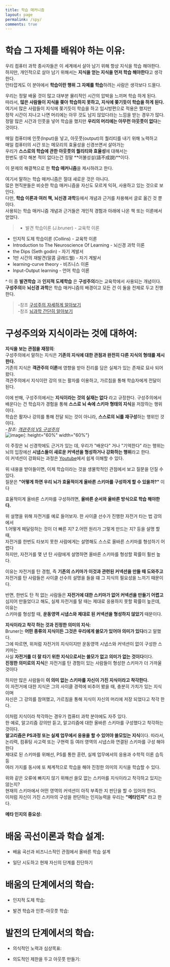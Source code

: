 ```yaml
---
title: 학습 매커니즘
layout: page
permalink: /spy/
comments: true
---
```


# 학습 그 자체를 배워야 하는 이유:
우리 컴퓨터 과학 종사자들은 이 세계에서 살아 남기 위해 항상 지식을 학습 해야한다.<br/>
하지만, 개인적으로 살아 남기 위해서는 **지식을 얻는 지식을 먼저 학습 해야한다**고 생각한다.<br/>
안타깝게도 이 분야에서 **학습이란 행위 그 자체를 학습**하려는 사람은 생각보다 드믈다. <br/>

우리는 정말 배울 것이 많고 대부분 물리적인 시간의 압박을 느끼며 학습 하게 된다.<br/>
따라서, **많은 사람들이 지식을 쫒아 학습하지 못하고, 지식에 쫒기듯이 학습을 하게 된다.**<br/>
여기서 많은 사람들이 지식에 쫒기듯이 학습을 하고 임시방편으로 적용은 했지만<br/>
정작 시간이 지나고 나면 머리에는 아무 것도 남지 않았다라는 느낌을 받는 경우가 많다.<br/>
정말 많은 시간과 인풋을 넣어 학습을 했지만 **우리의 머리에는 아무런 아웃풋이 없다**는 것이다.<br/>

매일 컴퓨터에 인풋(Input)을 넣고, 아웃풋(output)의 퀄리티를 내기 위해 노력하고<br/>
매일 컴퓨터의 시간 또는 메모리의 효율성을 신경쓰면서 살아가는<br/>
우리가 **스스로의 학습에 관한 아웃풋의 퀄리티와 효율성**에 대해서는<br/>
한번도 생각 해본 적이 없다는건 정말 **어불성설(語不成說)**이다.<br/>

이 문제의 해결책으로 한 **학습 매커니즘**을 제시하려고 한다.

여기서 말하는 학습 매커니즘은 절대 새로운 것은 아니다. <br/>
많은 현직분들은 비슷한 학습 매커니즘을 자신도 모르게 익혀, 사용하고 있는 것으로 보인다.<br/>
다만, **학습 이론과 여러 책, 뇌신경 과학**등에서 개념과 근거를 차용해서 글로 옮긴 것 뿐이다.<br/>
사용되는 학습 매커니즘 개념과 근거들은 개인적 경험과 아래에 나온 책 또는 이론에서 얻었다.<br/>
> * 발견 학습이론 (J.bruner) - 교육학 이론
* 인지적 도제 학습이론 (Collins) - 교육학 이론
* Introduction to The Neuroscience Of Learning - 뇌신경 과학 이론
* the Dips (Seth godin) -  자기 계발서
* 1만 시간의 재발견(말콤 글래드웰) - 자기 계발서
* learning-curve theory - 비즈니스 이론
* Input-Output learning - 언어 학습 이론

^
이 중 **발견학습** 과 **인지적 도제학습** 은 **구성주의**라는 교육학에서 사용되는 개념이다.<br/>
**구성주의**와 **뇌신경 과학**은 학습 매커니즘의 배경이고 모든 건 이 둘을 전제로 두고 진행 한다.<br/>
> -참조 [구성주의 자세하게 알아보기](https://m.blog.naver.com/PostView.nhn?blogId=keatom01&logNo=140052576302&proxyReferer=https%3A%2F%2Fwww.google.com%2F)<br/>
> -참조 [뇌과학 간단히 알아보기](https://medium.com/neuroscience-in-real-life/introduction-to-neuroscience-of-learning-3dd2042b181b)

# 구성주의와 지식이라는 것에 대하여: <br/>

**지식을 보는 관점을 재정의**:<br/>
구성주의에서 말하는 지식은 **기존의 지식에 대한 관점과 완전히 다른 지식의 형태를 제시한다.**<br/>
기존의 지식은 **객관주의 이론**에 영향을 받아 진리를 담은 실체가 있는 존재로 묘사 되어 왔다.<br/>
객관주의에서 지식이란 강의 또는 활자를 이용하고, 가르침을 통해 학습자에게 전달이 된다. <br/>

이에 반해, 구성주의에서는 **지식이라는 것의 실재는 없다** 라고 규정한다. 구성주의에서<br/>
배운다는 건 학습자가 경험을 통해 **스스로 뇌 속에 스키마 형태의 지식**을 저장하는 행위이다. <br/>
학습은 활자나 강의를 통해 전달 되는 것이 아니라, **스스로의 뇌를 재구성**하는 행위인 것이다.<br/>
_-참조: [객관주의 VS 구성주의](https://ddalgiru.tistory.com/9)_<br/>
![image](../assets/images/spy/shema.JPG){: height="60%" width="60%"}

이 주장은 뇌 신경학에도 근거가 있는 데, 우리가 "배운다" 거나 "기억한다" 라는 행위는<br/>
뇌의 입장에선 **시냅스들이 새로운 커넥션을 형성하거나 강화하는 행위**라고 한다.<br/>
이 커넥션이 강화되는 과정은 [Youtube](https://www.youtube.com/watch?v=_nWMP68DqHE)에서 쉽게 이해할 수 있다.<br/>

위 내용을 받아들이면, 이제 학습이라는 것을 생물학적인 관점에서 보고 질문을 던질 수 있다.<br/>
질문은 **"어떻게 하면 우리 뇌가 효율적이게 올바른 스키마를 구성하게 할 수 있을까?"** 이다

효율적이게 올바른 스키마를 구성하려면, **올바른 순서와 올바른 방식으로 학습 해야한다.**<br/>

위 설명을 위해 자전거를 예로 들어보자. 한 사이클 선수가 진행한 자전거 타는 법 강의에서 <br/>
1.어떻게 페달링하는 것이 더 빠른 지? 2.어떤 원리가 그렇게 만드는 지? 등을 설명 할 때,<br/>
자전거를 한번도 타보지 못한 사람에게는 설명해도 스스로 올바른 스키마를 형성하기 어렵다<br/>
하지만, 자전거를 몇 년 탄 사람에게 설명하면 올바른 스키마를 형성할 확률이 훨씬 높다.<br/>

이유는 자전거를 탄 경험, 즉 **기존의 스키마가 이것과 관련된 커넥션을 만들 때 도와주고**<br/>
자전거를 탄 사람들은 사이클 선수의 설명을 들을 떄 그 지식의 필요성을 느끼기 때문이다.<br/>

반면, 한번도 탄 적 없는 사람들은 **자전거에 대한 스키마가 없어 커넥션을 만들기 어렵고**<br/>
심지어 만들었다고 해도, 실제 자전거를 탈 때는 제대로 응용하지 못할 확률이 높은데, 이유는<br/>
스키마를 형성할 때, **운동영역 시냅스와 제대로 된 커넥션을 형성하지 않았기** 때문이다.<br/>


**지식이라고 착각 하는 것과 진정한 의미의 지식:**<br/>
Bruner는 **어떤 종류의 지식이든 그것은 우리에게 쓸모가 있어야 의미가 있다**라고 말했다.<br/>
그에 따르면, 위처럼 자전거의 지식이지만 운동영역 시냅스와 커넥션이 없이 구성한 스키마는<br/>
사실 **자전거를 더 잘 타기 위한 지식으로서는 쓸모가 없고 의미가 없는 것이다**이다.<br/>
**진정한 의미로의 지식**은 자전거를 탄 경험이 있는 사람들이 형성한 스키마가 더 가까울 것이다<br/>

하지만 많은 사람들이 **이 의미 없는 스키마를 자신이 가진 지식이라고 착각한다.**<br/>
이 자전거에 대한 지식은 그의 사이클 경력에 비추어 봤을 때, 충분히 가치가 있는 지식이며<br/>
자신은 그 강의를 참여했고, 가르침을 통해 지식이 자신의 머리에 저장 되었다고 착각 한다.<br/>

이처럼 지식이라 착각하는 경우가 컴퓨터 과학 분야에도 자주 있다.<br/>
한 예로, 알고리즘 강의만 듣고, 알고리즘에 대한 올바른 스키마를 구성했다고 착각하는 것이다.<br/>
**알고리즘은 PS과정 또는 실제 업무에서 응용을 할 수 있어야 쓸모있는 지식**이다. 따라서,<br/>
논리력, 컴퓨팅 사고력 또는 구현력 등 여러 영역의 시냅스와 연결된 스키마를 구성 해야한다<br/>
제대로 된 스키마를 위해선, PS를 통한 훈련, 실제 업무에서의 응용과 수학적 이론 습득 등<br/>
여러 가지를 동시에 또 체계적으로 학습을 해야 진정한 의미의 지식을 학습할 수 있다.<br/>

위와 같은 오류에 빠지지 않기 위해선 쓸모 없는 스키마를 지식이라고 착각하고 있지는 않는지?  <br/>
현재의 스키마에서 어떤 영역의 커넥션이 아직 부족한 지 판단을 할 수 있어야 한다.<br/>
이처럼 자신이 가진 스키마의 구성을 판단하는 인지능력을 우리는 **"메타인지"** 라고 한다.<br/>

**메타 인지의 중요성:**


# 배움 곡선이론과 학습 설계:

- 배움 곡선과 비즈니스적인 관점에서 올바른 학습 설계

- 일단 시도하고 현재 자신의 단계를 진단하기

# 배움의 단계에서의 학습:

  - 인지적 도제 학습:

  - 발견 학습과 인풋-아웃풋 학습:

# 발전의 단계에서의 학습:

  * 의식적인 노력과 심상목표:

  * 의도적인 제한을 두고 아웃풋 만들기:
